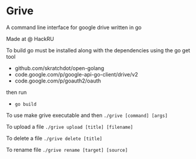 Grive
=====

A command line interface for google drive written in go

Made at @ HackRU


To build go must be installed along with the dependencies using the go get tool
  - github.com/skratchdot/open-golang
  - code.google.com/p/google-api-go-client/drive/v2
  - code.google.com/p/goauth2/oauth
  
then run
  - `go build`

To use
make grive executable and then `./grive [command] [args]`

To upload a file
`./grive upload [title] [filename]`

To delete a file
`./grive delete [title]`

To rename file
`./grive rename [target] [source]`
